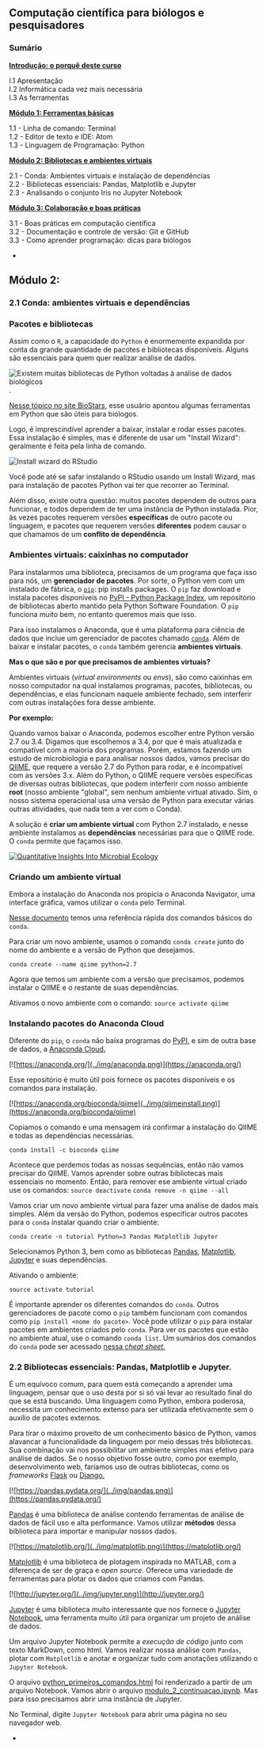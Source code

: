 ## Computação científica para biólogos e pesquisadores

### Sumário

[**Introdução: o porquê deste curso**](./introducao.md/)

I.1 Apresentação  
I.2 Informática cada vez mais necessária  
I.3 As ferramentas

[**Módulo 1: Ferramentas básicas**](./modulo_1.md)

1.1 - Linha de comando: Terminal  
1.2 - Editor de texto e IDE: Atom  
1.3 - Linguagem de Programação: Python

[**Módulo 2: Bibliotecas e ambientes virtuais**](./modulo_2.md)

2.1 - Conda: Ambientes virtuais e instalação de dependências  
2.2 - Bibliotecas essenciais: Pandas, Matplotlib e Jupyter  
2.3 - Analisando o conjunto Iris no Jupyter Notebook  

[**Módulo 3: Colaboração e boas práticas**](./modulo_3.md)

3.1 - Boas práticas em computação científica  
3.2 - Documentação e controle de versão: Git e GitHub  
3.3 - Como aprender programação: dicas para biólogos

-
## Módulo 2:

### 2.1 Conda: ambientes virtuais e dependências

### Pacotes e bibliotecas

Assim como o `R`, a capacidade do `Python` é enormemente expandida por conta da grande quantidade de pacotes e bibliotecas disponíveis. Alguns são essenciais para quem quer realizar análise de dados.

![Existem muitas bibliotecas de Python voltadas à análise de dados biológicos](../img/biopython.png).

[Nesse tópico no site BioStars](https://www.biostars.org/p/50749/#50758), esse usuário apontou algumas ferramentas em Python que são úteis para biólogos.

Logo, é imprescindível aprender a baixar, instalar e rodar esses pacotes. Essa instalação é simples, mas é diferente de usar um "Install Wizard": geralmente é feita pela linha de comando.

![Install wizard do RStudio](../img/rstudio.jpg)

Você pode até se safar instalando o RStudio usando um Install Wizard, mas para instalação de pacotes Python vai ter que recorrer ao Terminal.

Além disso, existe outra questão: muitos pacotes dependem de outros para funcionar, e todos dependem de ter uma instância de Python instalada. Pior, às vezes pacotes requerem versões **específicas** de outro pacote ou linguagem, e pacotes que requerem versões **diferentes** podem causar o que chamamos de um **conflito de dependência**.

### Ambientes virtuais: caixinhas no computador

Para instalarmos uma biblioteca, precisamos de um programa que faça isso para nós, um **gerenciador de pacotes**. Por sorte, o Python vem com um instalado de fábrica, o [`pip`](https://pip.pypa.io/en/stable/): pip installs packages. O `pip` faz download e instala pacotes disponíveis no [PyPI - Python Package Index](https://pypi.python.org/pypi), um repositório de bibliotecas aberto mantido pela Python Software Foundation. O `pip` funciona muito bem, no entanto queremos mais que isso.

Para isso instalamos o Anaconda, que é uma plataforma para ciência de dados que inclue um gerenciador de pacotes chamado [`conda`](https://conda.io/docs/index.html). Além de baixar e instalar pacotes, o `conda` também gerencia **ambientes virtuais**.

**Mas o que são e por que precisamos de ambientes virtuais?**

Ambientes virtuais (*virtual environments* ou *envs*), são como caixinhas em nosso computador na qual instalamos programas, pacotes, bibliotecas, ou dependências, e elas funcionam naquele ambiente fechado, sem interferir com outras instalações fora desse ambiente.

**Por exemplo:**

Quando vamos baixar o Anaconda, podemos escolher entre Python versão 2.7 ou 3.4. Digamos que escolhemos a 3.4, por que é mais atualizada e compatível com a maioria dos programas. Porém, estamos fazendo um estudo de microbiologia e para analisar nossos dados, vamos precisar do [QIIME](http://qiime.org/), que requere a versão 2.7 do Python para rodar, e é incompatível com as versões 3.x. Além do Python, o QIIME requere versões específicas de diversas outras bibliotecas, que podem interferir com nosso ambiente **root** (nosso ambiente "global", sem nenhum ambiente virtual ativado. Sim, o nosso sistema operacional usa uma versão de Python para executar várias outras atividades, que nada tem a ver com o Conda).

A solução é **criar um ambiente virtual** com Python 2.7 instalado, e nesse ambiente instalamos as **dependências** necessárias para que o QIIME rode. O `conda` permite que façamos isso.

[![Quantitative Insights Into Microbial Ecology](../img/qiime.png)](http://qiime.org/)

### Criando um ambiente virtual

Embora a instalação do Anaconda nos propicia o Anaconda Navigator, uma interface gráfica, vamos utilizar o `conda` pelo Terminal.

[Nesse documento](../papers/conda-cheatsheet.pdf) temos uma referência rápida dos comandos básicos do `conda`.

Para criar um novo ambiente, usamos o comando `conda create` junto do nome do ambiente e a versão de Python que desejamos.

`conda create --name qiime python=2.7`

Agora que temos um ambiente com a versão que precisamos, podemos instalar o QIIME e o restante de suas dependências.

Ativamos o novo ambiente com o comando:
`source activate qiime`

### Instalando pacotes do Anaconda Cloud

Diferente do `pip`, o `conda` não baixa programas do [PyPI](https://pypi.python.org/pypi), e sim de outra base de dados, a [Anaconda Cloud.](https://anaconda.org/)

[![https://anaconda.org/](../img/anaconda.png)](https://anaconda.org/)

Esse repositório é muito útil pois fornece os pacotes disponíveis e os comandos para instalação.

[![https://anaconda.org/bioconda/qiime](../img/qiimeinstall.png)](https://anaconda.org/bioconda/qiime)

Copiamos o comando e uma mensagem irá confirmar a instalação do QIIME e todas as dependências necessárias.

`conda install -c bioconda qiime`

Acontece que perdemos todas as nossas sequências, então não vamos precisar do QIIME. Vamos aprender sobre outras bibliotecas mais essenciais no momento. Então, para remover ese ambiente virtual criado use os comandos:
`source deactivate`
`conda remove -n qiime --all`

Vamos criar um novo ambiente virtual para fazer uma análise de dados mais simples. Além da versão do Python, podemos especificar outros pacotes para o `conda` instalar quando criar o ambiente:

`conda create -n tutorial Python=3 Pandas Matplotlib Jupyter`

Selecionamos Python 3, bem como as bibliotecas [Pandas](https://pandas.pydata.org/), [Matplotlib](https://matplotlib.org/), [Jupyter](http://jupyter.org/) e suas dependências.

Ativando o ambiente:

`source activate tutorial`

É importante aprender os diferentes comandos do `conda`. Outros gerenciadores de pacote como o `pip` também funcionam com comandos como `pip install <nome do pacote>`. Você pode utilizar o `pip` para instalar pacotes em ambientes criados pelo `conda`. Para ver os pacotes que estão no ambiente atual, use o comando `conda list`. Um sumários dos comandos do `conda` pode ser acessado [nessa *cheat sheet*.](../papers/conda-cheatsheet.pdf)


### 2.2 Bibliotecas essenciais: Pandas, Matplotlib e Jupyter.

É um equívoco comum, para quem está começando a aprender uma linguagem, pensar que o uso desta por si só vai levar ao resultado final do que se está buscando. Uma linguagem como Python, embora poderosa, necessita um conhecimento extenso para ser utilizada efetivamente sem o auxílio de pacotes externos. 

Para tirar o máximo proveito de um conhecimento básico de Python, vamos alavancar a funcionalidade da linguagem por meio dessas três bibliotecas. Sua combinação vai nos possibilitar um ambiente simples mas efetivo para análise de dados. Se o nosso objetivo fosse outro, como por exemplo, desenvolvimento web, faríamos uso de outras bibliotecas, como os *frameworks* [Flask](http://flask.pocoo.org/) ou [Django.](https://www.djangoproject.com/)

[![https://pandas.pydata.org/](../img/pandas.png)](https://pandas.pydata.org/)

[Pandas](https://pandas.pydata.org/) é uma biblioteca de análise contendo ferramentas de análise de dados de fácil uso e alta performance. Vamos utilizar **métodos** dessa biblioteca para importar e manipular nossos dados.

[![https://matplotlib.org/](../img/matplotlib.png)](https://matplotlib.org/)

[Matplotlib](https://matplotlib.org/) é uma biblioteca de plotagem inspirada no MATLAB, com a diferença de ser de graça e *open source*. Oferece uma variedade de ferramentas para plotar os dados que criamos com Pandas.

[![http://jupyter.org/](../img/jupyter.png)](http://jupyter.org/)

[Jupyter](http://jupyter.org/) é uma biblioteca muito interessante que nos fornece o [Jupyter Notebook](https://github.com/jupyter/jupyter/wiki/A-gallery-of-interesting-Jupyter-Notebooks), uma ferramenta muito útil para organizar um projeto de análise de dados.

Um arquivo Jupyter Notebook permite a *execução de código* junto com texto MarkDown, como html. Vamos realizar nossa análise com `Pandas`, plotar com `Matplotlib` e anotar e organizar tudo com anotações utilizando o `Jupyter Notebook`.

O arquivo [python\_primeiros_comandos.html](./python_primeiros_comandos.html) foi renderizado a partir de um arquivo Notebook. Vamos abrir o arquivo [modulo\_2_continuacao.ipynb](../notebooks/modulo\_2_continuacao.ipynb). Mas para isso precisamos abrir uma instância de Jupyter.

No Terminal, digite `Jupyter Notebook` para abrir uma página no seu navegador web.

-
